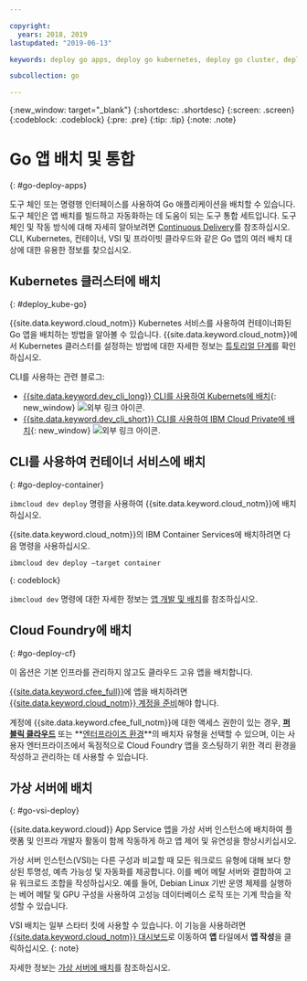 ```yaml
---

copyright:
  years: 2018, 2019
lastupdated: "2019-06-13"

keywords: deploy go apps, deploy go kubernetes, deploy go cluster, deploy go cli, deploy go cloud foundry, go deploy virtual

subcollection: go

---
```


{:new_window: target="_blank"}
{:shortdesc: .shortdesc}
{:screen: .screen}
{:codeblock: .codeblock}
{:pre: .pre}
{:tip: .tip}
{:note: .note}

# Go 앱 배치 및 통합
{: #go-deploy-apps}

도구 체인 또는 명령행 인터페이스를 사용하여 Go 애플리케이션을 배치할 수 있습니다. 도구 체인은 앱 배치를 빌드하고 자동화하는 데 도움이 되는 도구 통합 세트입니다. 도구 체인 및 작동 방식에 대해 자세히 알아보려면 [Continuous Delivery](/docs/services/ContinuousDelivery?topic=ContinuousDelivery-getting-started)를 참조하십시오. CLI, Kubernetes, 컨테이너, VSI 및 프라이빗 클라우드와 같은 Go 앱의 여러 배치 대상에 대한 유용한 정보를 찾으십시오.

## Kubernetes 클러스터에 배치
{: #deploy_kube-go}

{{site.data.keyword.cloud_notm}} Kubernetes 서비스를 사용하여 컨테이너화된 Go 앱을 배치하는 방법을 알아볼 수 있습니다. {{site.data.keyword.cloud_notm}}에서 Kubernetes 클러스터를 설정하는 방법에 대한 자세한 정보는 [튜토리얼 단계](/docs/containers?topic=containers-cs_cluster_tutorial)를 확인하십시오.

CLI를 사용하는 관련 블로그:
* [{{site.data.keyword.dev_cli_long}} CLI를 사용하여 Kubernets에 배치](https://www.ibm.com/blogs/cloud-archive/2017/09/deploying-kubernetes-ibm-cloud-ibm-cloud-developer-tools-cli/){: new_window} ![외부 링크 아이콘](../icons/launch-glyph.svg "외부 링크 아이콘").
* [{{site.data.keyword.dev_cli_short}} CLI를 사용하여 IBM Cloud Private에 배치](https://www.ibm.com/cloud/blog/deploying-ibm-cloud-private-ibm-cloud-developer-tools-cli){: new_window} ![외부 링크 아이콘](../icons/launch-glyph.svg "외부 링크 아이콘").

## CLI를 사용하여 컨테이너 서비스에 배치
{: #go-deploy-container}

`ibmcloud dev deploy` 명령을 사용하여 {{site.data.keyword.cloud_notm}}에 배치하십시오. 

{{site.data.keyword.cloud_notm}}의 IBM Container Services에 배치하려면 다음 명령을 사용하십시오.
```
ibmcloud dev deploy –target container 
```
{: codeblock}

`ibmcloud dev` 명령에 대한 자세한 정보는 [앱 개발 및 배치](/docs/cli?topic=cloud-cli-getting-started)를 참조하십시오.

## Cloud Foundry에 배치
{: #go-deploy-cf}

이 옵션은 기본 인프라를 관리하지 않고도 클라우드 고유 앱을 배치합니다.

[{{site.data.keyword.cfee_full}}](/docs/cloud-foundry?topic=cloud-foundry-about)에 앱을 배치하려면 [{{site.data.keyword.cloud_notm}} 계정을 준비](/docs/cloud-foundry?topic=cloud-foundry-prepare)해야 합니다.

계정에 {{site.data.keyword.cfee_full_notm}}에 대한 액세스 권한이 있는 경우, **[퍼블릭 클라우드](/docs/cloud-foundry-public?topic=cloud-foundry-public-about-cf)** 또는 **[엔터프라이즈 환경](/docs/cloud-foundry-public?topic=cloud-foundry-public-cfee)**의 배치자 유형을 선택할 수 있으며, 이는 사용자 엔터프라이즈에서 독점적으로 Cloud Foundry 앱을 호스팅하기 위한 격리 환경을 작성하고 관리하는 데 사용할 수 있습니다.

## 가상 서버에 배치
{: #go-vsi-deploy}

{{site.data.keyword.cloud}} App Service 앱을 가상 서버 인스턴스에 배치하여 플랫폼 및 인프라 개발자 활동이 함께 작동하게 하고 앱 제어 및 유연성을 향상시키십시오.

가상 서버 인스턴스(VSI)는 다른 구성과 비교할 때 모든 워크로드 유형에 대해 보다 향상된 투명성, 예측 가능성 및 자동화를 제공합니다. 이를 베어 메탈 서버와 결합하여 고유 워크로드 조합을 작성하십시오. 예를 들어, Debian Linux 기반 운영 체제를 실행하는 베어 메탈 및 GPU 구성을 사용하여 고성능 데이터베이스 로직 또는 기계 학습을 작성할 수 있습니다.

  VSI 배치는 일부 스타터 킷에 사용할 수 있습니다. 이 기능을 사용하려면 [{{site.data.keyword.cloud_notm}} 대시보드](https://{DomainName})로 이동하여 **앱** 타일에서 **앱 작성**을 클릭하십시오.
  {: note}

자세한 정보는 [가상 서버에 배치](/docs/vsi?topic=virtual-servers-deploying-to-a-virtual-server)를 참조하십시오.

